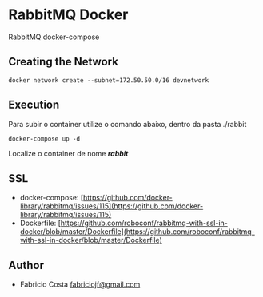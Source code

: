 # RabbitMQ Docker

RabbitMQ docker-compose

## Creating the Network

```console
docker network create --subnet=172.50.50.0/16 devnetwork
```

## Execution

Para subir o container utilize o comando abaixo, dentro da pasta ./rabbit

```console
docker-compose up -d
```

Localize o container de nome ***rabbit***

## SSL

* docker-compose: [https://github.com/docker-library/rabbitmq/issues/115](https://github.com/docker-library/rabbitmq/issues/115)
* Dockerfile: [https://github.com/roboconf/rabbitmq-with-ssl-in-docker/blob/master/Dockerfile](https://github.com/roboconf/rabbitmq-with-ssl-in-docker/blob/master/Dockerfile)

## Author

* Fabricio Costa fabriciojf@gmail.com
